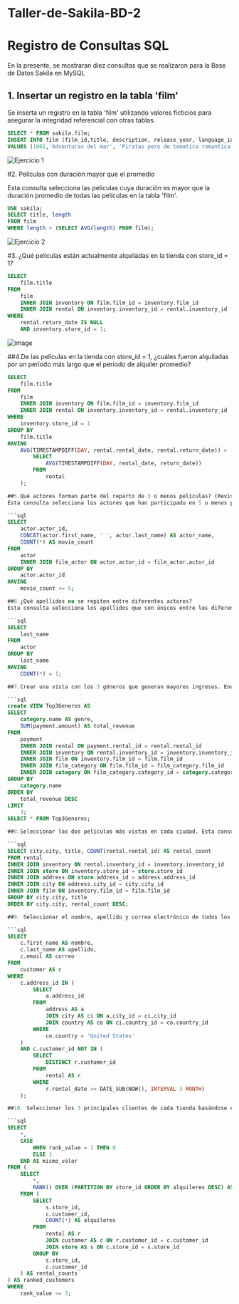 # Taller-de-Sakila-BD-2
# Registro de Consultas SQL
En la presente, se mostraran diez consultas que se realizaron para la Base de Datos Sakila en MySQL

## 1. Insertar un registro en la tabla 'film'

Se inserta un registro en la tabla 'film' utilizando valores ficticios para asegurar la integridad referencial con otras tablas.

```sql
SELECT * FROM sakila.film;
INSERT INTO film (film_id,title, description, release_year, language_id, original_language_id, rental_duration, rental_rate, length, replacement_cost, rating, special_features, last_update)
VALUES (1001,'Adventuras del mar', 'Piratas pero de tematica romantica', 2002, 6, NULL, 10, 4.30, 113, 10.79, 'R', 'Trailers,Deleted Scenes,2007-03-14 05:30:42');
```
![Ejercicio 1](https://github.com/DiferTK/Taller-de-Sakila-BD-2/assets/154281253/296788e7-7dd7-4ef2-baae-a1897136675b)

#2. Películas con duración mayor que el promedio

Esta consulta selecciona las películas cuya duración es mayor que la duración promedio de todas las películas en la tabla 'film'.
```sql
USE sakila;
SELECT title, length
FROM film
WHERE length > (SELECT AVG(length) FROM film);
```
![Ejercicio 2](https://github.com/DiferTK/Taller-de-Sakila-BD-2/assets/154281253/f9bd7c15-1dfe-48ef-9a87-675f36298d20)

#3. ¿Qué películas están actualmente alquiladas en la tienda con store_id = 1?

```sql
SELECT 
    film.title 
FROM 
    film 
    INNER JOIN inventory ON film.film_id = inventory.film_id 
    INNER JOIN rental ON inventory.inventory_id = rental.inventory_id 
WHERE 
    rental.return_date IS NULL 
    AND inventory.store_id = 1;
```
![image](https://github.com/DiferTK/Taller-de-Sakila-BD-2/assets/154281253/723094b8-d127-4128-a95e-cfba7f3bcd80)

##4.De las películas en la tienda con store_id = 1, ¿cuáles fueron alquiladas por un período más largo que el período de alquiler promedio?

```sql
SELECT 
    film.title
FROM 
    film
    INNER JOIN inventory ON film.film_id = inventory.film_id
    INNER JOIN rental ON inventory.inventory_id = rental.inventory_id
WHERE 
    inventory.store_id = 1
GROUP BY 
    film.title
HAVING 
    AVG(TIMESTAMPDIFF(DAY, rental.rental_date, rental.return_date)) > (
        SELECT 
            AVG(TIMESTAMPDIFF(DAY, rental_date, return_date))
        FROM 
            rental
    );

##5.Qué actores forman parte del reparto de 5 o menos películas? (Revisar)
Esta consulta selecciona los actores que han participado en 5 o menos películas

```sql
SELECT 
    actor.actor_id,
    CONCAT(actor.first_name, ' ', actor.last_name) AS actor_name,
    COUNT(*) AS movie_count
FROM 
    actor
    INNER JOIN film_actor ON actor.actor_id = film_actor.actor_id
GROUP BY 
    actor.actor_id
HAVING 
    movie_count <= 5;

##6.¿Qué apellidos no se repiten entre diferentes actores?
Esta consulta selecciona los apellidos que son únicos entre los diferentes actores en la tabla 'actor'

```sql
SELECT 
    last_name
FROM 
    actor
GROUP BY 
    last_name
HAVING 
    COUNT(*) = 1;

##7.Crear una vista con los 3 géneros que generan mayores ingresos. Enumérelos en orden descendente, considerando el campo 'amount' de la tabla de pagos para el cálculo. 

```sql
create VIEW Top3Generos AS
SELECT 
    category.name AS genre,
    SUM(payment.amount) AS total_revenue
FROM 
    payment
    INNER JOIN rental ON payment.rental_id = rental.rental_id
    INNER JOIN inventory ON rental.inventory_id = inventory.inventory_id
    INNER JOIN film ON inventory.film_id = film.film_id
    INNER JOIN film_category ON film.film_id = film_category.film_id
    INNER JOIN category ON film_category.category_id = category.category_id
GROUP BY 
    category.name
ORDER BY 
    total_revenue DESC
LIMIT 
    3;
SELECT * FROM Top3Generos;

##8.Seleccionar las dos películas más vistas en cada ciudad. Esta consulta selecciona las dos películas más vistas en cada ciudad, mostrando el nombre de la ciudad, el título de la película y el recuento de alquileres. ERROR

```sql
SELECT city.city, title, COUNT(rental.rental_id) AS rental_count
FROM rental
INNER JOIN inventory ON rental.inventory_id = inventory.inventory_id
INNER JOIN store ON inventory.store_id = store.store_id
INNER JOIN address ON store.address_id = address.address_id
INNER JOIN city ON address.city_id = city.city_id
INNER JOIN film ON inventory.film_id = film.film_id
GROUP BY city.city, title
ORDER BY city.city, rental_count DESC;

##9. Seleccionar el nombre, apellido y correo electrónico de todos los clientes de Estados Unidos que no hayan alquilado ninguna película en los últimos tres meses

```sql
SELECT 
    c.first_name AS nombre,
    c.last_name AS apellido,
    c.email AS correo
FROM 
    customer AS c
WHERE 
    c.address_id IN (
        SELECT 
            a.address_id
        FROM 
            address AS a
            JOIN city AS ci ON a.city_id = ci.city_id
            JOIN country AS co ON ci.country_id = co.country_id
        WHERE 
            co.country = 'United States'
    )
    AND c.customer_id NOT IN (
        SELECT 
            DISTINCT r.customer_id
        FROM 
            rental AS r
        WHERE 
            r.rental_date >= DATE_SUB(NOW(), INTERVAL 3 MONTH)
    );

##10. Seleccionar los 3 principales clientes de cada tienda basándose en el número de alquileres realizados. Utilice las funciones Rank, Dense_Rank y Row_Number, y cree un campo booleano adicional que indique los registros donde estas tres funciones devuelvan el mismo valor (0) y los registros donde estas tres funciones no devuelvan el mismo valor (1).

```sql
SELECT 
    *,
    CASE 
        WHEN rank_value = 1 THEN 0
        ELSE 1
    END AS mismo_valor
FROM (
    SELECT 
        *,
        RANK() OVER (PARTITION BY store_id ORDER BY alquileres DESC) AS rank_value
    FROM (
        SELECT 
            s.store_id,
            c.customer_id,
            COUNT(*) AS alquileres
        FROM 
            rental AS r
            JOIN customer AS c ON r.customer_id = c.customer_id
            JOIN store AS s ON c.store_id = s.store_id
        GROUP BY 
            s.store_id,
            c.customer_id
    ) AS rental_counts
) AS ranked_customers
WHERE 
    rank_value <= 3;
